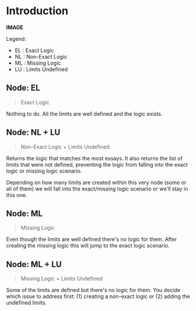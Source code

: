 # Introduction

**IMAGE**

Legend: 

* EL : Exact Logic
* NL : Non-Exact Logic
* ML : Missing Logic
* LU : Limits Undefined

## Node: EL
> Exact Logic

Nothing to do. All the limits are well defined and the logic exists.

## Node: NL + LU
> Non-Exact Logic + Limits Undefined

Returns the logic that matches the most essays. It also returns the list of limits that were not defined, preventing the logic from falling into the exact logic or missing logic scenario. 

Depending on how many limits are created within this very node (some or all of them) we will fall into the exact/missing logic scenario or we'll stay in this one. 

## Node: ML
> Missing Logic

Even though the limits are well defined there's no logic for them. After creating the missing logic this will jump to the exact logic scenario.

## Node: ML + LU
> Missing Logic + Limits Undefined

Some of the limits are defined but there's no logic for them. You decide which issue to address first: (1) creating a non-exact logic or (2) adding the undefined limits. 







